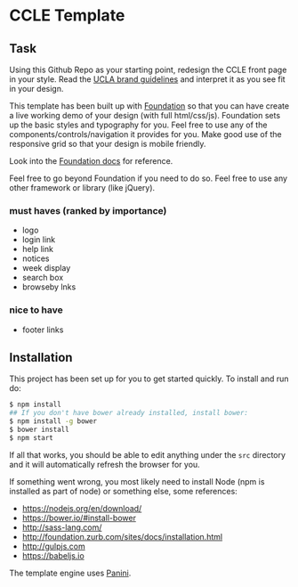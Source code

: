 # CCLE Template

## Task

Using this Github Repo as your starting point, redesign the CCLE front page in your style. Read the [UCLA brand guidelines](http://brand.ucla.edu/brand/overview/)  and interpret it as you see fit in your design.

This template has been built up with [Foundation](http://foundation.zurb.com/) so that you can have create a live working demo of your design (with full html/css/js).  Foundation sets up the basic styles and typography for you.  Feel free to use any of the components/controls/navigation it provides for you.  Make good use of the responsive grid so that your design is mobile friendly.

Look into the [Foundation docs](http://foundation.zurb.com/sites/docs/) for reference.

Feel free to go beyond Foundation if you need to do so.  Feel free to use any other framework or library (like jQuery).  

### must haves (ranked by importance)

* logo
* login link
* help link
* notices
* week display
* search box
* browseby lnks

### nice to have
* footer links


## Installation

This project has been set up for you to get started quickly.  To install and run do:

```bash
$ npm install
## If you don't have bower already installed, install bower:
$ npm install -g bower
$ bower install
$ npm start
```

If all that works, you should be able to edit anything under the `src` directory and it will automatically refresh the browser for you.

If something went wrong, you most likely need to install Node (npm is installed as part of node) or something else, some references:

* https://nodejs.org/en/download/
* https://bower.io/#install-bower
* http://sass-lang.com/
* http://foundation.zurb.com/sites/docs/installation.html
* http://gulpjs.com
* https://babeljs.io

The template engine uses [Panini](http://foundation.zurb.com/sites/docs/panini.html).
